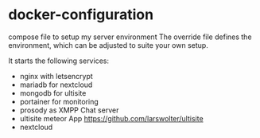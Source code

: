 # docker-configuration

compose file to setup my server environment
The override file defines the environment, which can be adjusted to suite your own setup.

It starts the following services:
* nginx with letsencrypt
* mariadb for nextcloud
* mongodb for ultisite
* portainer for monitoring
* prosody as XMPP Chat server
* ultisite meteor App https://github.com/larswolter/ultisite
* nextcloud

